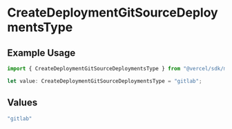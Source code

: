 # CreateDeploymentGitSourceDeploymentsType

## Example Usage

```typescript
import { CreateDeploymentGitSourceDeploymentsType } from "@vercel/sdk/models/createdeploymentop.js";

let value: CreateDeploymentGitSourceDeploymentsType = "gitlab";
```

## Values

```typescript
"gitlab"
```